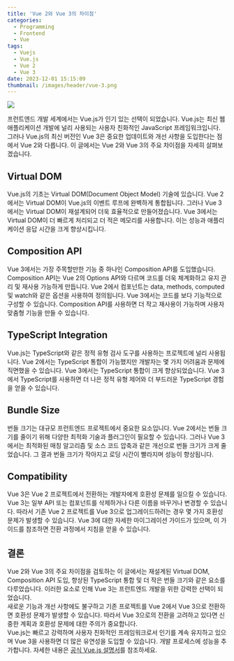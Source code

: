 ```yaml
---
title: 'Vue 2와 Vue 3의 차이점'
categories:
  - Programming
  - Frontend
  - Vue
tags:
  - Vuejs
  - Vue.js
  - Vue 2
  - Vue 3
date: 2023-12-01 15:15:09
thumbnail: /images/header/vue-3.png
---
```


![](/images/header/vue-3.png)

프런트엔드 개발 세계에서는 Vue.js가 인기 있는 선택이 되었습니다. Vue.js는 최신 웹 애플리케이션 개발에 널리 사용되는 사용자 친화적인 JavaScript 프레임워크입니다. 그러나 Vue.js의 최신 버전인 Vue 3은 중요한 업데이트와 개선 사항을 도입한다는 점에서 Vue 2와 다릅니다. 이 글에서는 Vue 2와 Vue 3의 주요 차이점을 자세히 살펴보겠습니다.

## Virtual DOM

Vue.js의 기초는 Virtual DOM(Document Object Model) 기술에 있습니다. Vue 2에서는 Virtual DOM이 Vue.js의 이벤트 루프에 완벽하게 통합됩니다. 그러나 Vue 3에서는 Virtual DOM이 재설계되어 더욱 효율적으로 만들어졌습니다. Vue 3에서는 Virtual DOM이 더 빠르게 처리되고 더 적은 메모리를 사용합니다. 이는 성능과 애플리케이션 응답 시간을 크게 향상시킵니다.

## Composition API

Vue 3에서는 가장 주목할만한 기능 중 하나인 Composition API를 도입했습니다. Composition API는 Vue 2의 Options API와 다르며 코드를 더욱 체계화하고 유지 관리 및 재사용 가능하게 만듭니다. Vue 2에서 컴포넌트는 data, methods, computed 및 watch와 같은 옵션을 사용하여 정의됩니다. Vue 3에서는 코드를 보다 기능적으로 구성할 수 있습니다. Composition API를 사용하면 더 작고 재사용이 가능하며 사용자 맞춤형 기능을 만들 수 있습니다.

## TypeScript Integration

Vue.js는 TypeScript와 같은 정적 유형 검사 도구를 사용하는 프로젝트에 널리 사용됩니다. Vue 2에서는 TypeScript 통합이 가능했지만 개발자는 몇 가지 어려움과 문제에 직면했을 수 있습니다. Vue 3에서는 TypeScript 통합이 크게 향상되었습니다. Vue 3에서 TypeScript를 사용하면 더 나은 정적 유형 제어와 더 부드러운 TypeScript 경험을 얻을 수 있습니다.

## Bundle Size

번들 크기는 대규모 프런트엔드 프로젝트에서 중요한 요소입니다. Vue 2에서는 번들 크기를 줄이기 위해 다양한 최적화 기술과 플러그인이 필요할 수 있습니다. 그러나 Vue 3에서는 최적화된 매칭 알고리즘 및 소스 코드 압축과 같은 개선으로 번들 크기가 크게 줄었습니다. 그 결과 번들 크기가 작아지고 로딩 시간이 빨라지며 성능이 향상됩니다.

## Compatibility

Vue 3은 Vue 2 프로젝트에서 전환하는 개발자에게 호환성 문제를 일으킬 수 있습니다. Vue 3는 일부 API 또는 컴포넌트를 삭제하거나 다른 이름을 바꾸거나 변경할 수 있습니다. 따라서 기존 Vue 2 프로젝트를 Vue 3으로 업그레이드하려는 경우 몇 가지 호환성 문제가 발생할 수 있습니다. Vue 3에 대한 자세한 마이그레이션 가이드가 있으며, 이 가이드를 참조하면 전환 과정에서 지침을 얻을 수 있습니다.

## 결론

Vue 2와 Vue 3의 주요 차이점을 검토하는 이 글에서는 재설계된 Virtual DOM, Composition API 도입, 향상된 TypeScript 통합 및 더 작은 번들 크기와 같은 요소를 다루었습니다. 이러한 요소로 인해 Vue 3는 프런트엔드 개발을 위한 강력한 선택이 되었습니다.<br/>
새로운 기능과 개선 사항에도 불구하고 기존 프로젝트를 Vue 2에서 Vue 3으로 전환하면 호환성 문제가 발생할 수 있습니다. 따라서 Vue 3으로의 전환을 고려하고 있다면 신중한 계획과 호환성 문제에 대한 주의가 중요합니다.<br/>
Vue.js는 빠르고 강력하며 사용자 친화적인 프레임워크로서 인기를 계속 유지하고 있으며 Vue 3을 사용하면 더 많은 유연성을 도입할 수 있습니다. 개발 프로세스에 성능을 추가합니다. 자세한 내용은 [공식 Vue.js 설명서](https://vuejs.org/)를 참조하세요.
